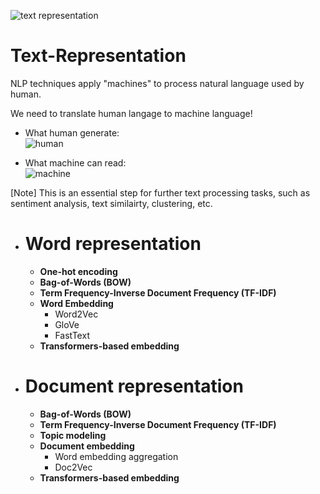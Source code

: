 ![text representation](https://encrypted-tbn0.gstatic.com/images?q=tbn:ANd9GcT_sl0zFWi7_DNe07lXtdYC3KJ-J5OS4AnJTEUUtKJYRGkEmBtHFA2Wc2p58q5trmP8pN8&usqp=CAU)
# Text-Representation
NLP techniques apply "machines" to process natural language used by human.
  
We need to translate human langage to machine language!
  
- What human generate:  
![human](https://encrypted-tbn0.gstatic.com/images?q=tbn:ANd9GcR-uaUgkTjRfpvxNGQfFtXq1aJ1FFdM8ZmdBtk0IK3b5AgphbrIBpE0V3yzpqUdDrT6su4&usqp=CAU)

- What machine can read:  
![machine](https://miro.medium.com/v2/resize:fit:960/1*_kbFlq2YypdZUZbdkwjq0g.jpeg)


[Note] This is an essential step for further text processing tasks, such as sentiment analysis, text similairty, clustering, etc. 

 - # Word representation
   - **One-hot encoding**
   - **Bag-of-Words (BOW)**
   - **Term Frequency-Inverse Document Frequency (TF-IDF)**
   - **Word Embedding**
     - Word2Vec
     - GloVe
     - FastText
   - **Transformers-based embedding**

 - # Document representation
   - **Bag-of-Words (BOW)**
   - **Term Frequency-Inverse Document Frequency (TF-IDF)**
   - **Topic modeling**
   - **Document embedding**
     - Word embedding aggregation
     - Doc2Vec
   - **Transformers-based embedding**
     

